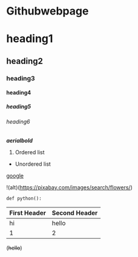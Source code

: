 # Githubwebpage
# heading1

## heading2

### heading3

#### heading4

##### heading5

###### heading6

***aerialbold***

1. Ordered list

- Unordered list

[google](https://www.google.com/)

!(alt)(https://pixabay.com/images/search/flowers/)

`def python():`

First Header | Second Header
---------|----------
hi | hello
1|2

(~~hello~~)
